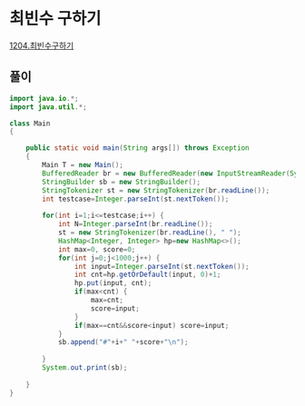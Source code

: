 # 최빈수 구하기
[1204.최빈수구하기](https://swexpertacademy.com/main/code/problem/problemDetail.do?contestProbId=AV13zo1KAAACFAYh&categoryId=AV13zo1KAAACFAYh&categoryType=CODE&problemTitle=1204&orderBy=FIRST_REG_DATETIME&selectCodeLang=ALL&select-1=&pageSize=10&pageIndex=1&&&&&&&&&)

## 풀이
```java
import java.io.*;
import java.util.*;

class Main
{

	public static void main(String args[]) throws Exception
	{
		Main T = new Main();
		BufferedReader br = new BufferedReader(new InputStreamReader(System.in));
		StringBuilder sb = new StringBuilder();
        StringTokenizer st = new StringTokenizer(br.readLine());
        int testcase=Integer.parseInt(st.nextToken());
        
        for(int i=1;i<=testcase;i++) {
        	int N=Integer.parseInt(br.readLine());
        	st = new StringTokenizer(br.readLine(), " ");
        	HashMap<Integer, Integer> hp=new HashMap<>();
        	int max=0, score=0;
        	for(int j=0;j<1000;j++) {
        		int input=Integer.parseInt(st.nextToken());
        		int cnt=hp.getOrDefault(input, 0)+1;
        		hp.put(input, cnt);
        		if(max<cnt) {
        			max=cnt;
        			score=input;
        		}
        		if(max==cnt&&score<input) score=input;
        	}
        	sb.append("#"+i+" "+score+"\n");
        	
        }
        System.out.print(sb);
        
	}
}
```